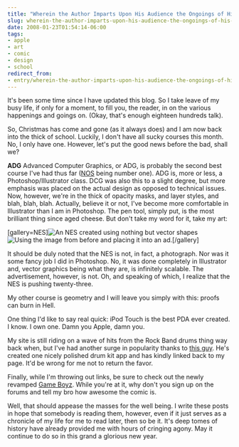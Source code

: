 ```yaml
---
title: "Wherein the Author Imparts Upon His Audience the Ongoings of His Life"
slug: wherein-the-author-imparts-upon-his-audience-the-ongoings-of-his-life
date: 2008-01-23T01:54:14-06:00
tags:
- apple
- art
- comic
- design
- school
redirect_from:
- entry/wherein-the-author-imparts-upon-his-audience-the-ongoings-of-his-life/
---
```

It's been some time since I have updated this blog. So I take leave of my busy life, if only for a moment, to fill you, the reader, in on the various happenings and goings on. (Okay, that's enough eighteen hundreds talk).

So, Christmas has come and gone (as it always does) and I am now back into the thick of school. Luckily, I don't have all sucky courses this month. No, I only have one. However, let's put the good news before the bad, shall we?

**ADG**
Advanced Computer Graphics, or ADG, is probably the second best course I've had thus far ([NOS](http://www.dxprog.com/entry/into-the-christmas-swing-amongst-other-things/) being number one). ADG is, more or less, a Photoshop/Illustrator class. DCG was also this to a slight degree, but more emphasis was placed on the actual design as opposed to technical issues. Now, however, we're in the thick of opacity masks, and layer styles, and blah, blah, blah. Actually, believe it or not, I've become more comfortable in Illustrator than I am in Photoshop. The pen tool, simply put, is the most brilliant thing since aged cheese. But don't take my word for it, take my art:

[gallery=NES]![](http://img00.deviantart.net/244b/i/2008/021/2/e/nes_vector_illustration_by_dxprog.jpg "An NES created using nothing but vector shapes")![](http://img09.deviantart.net/07b2/i/2008/021/3/1/nes_advertisment_by_dxprog.jpg "Using the image from before and placing it into an ad.")[/gallery]

It should be duly noted that the NES is not, in fact, a photograph. Nor was it some fancy job I did in Photoshop. No, it was done completely in Illustrator and, vector graphics being what they are, is infinitely scalable. The advertisement, however, is not. Oh, and speaking of which, I realize that the NES is pushing twenty-three.

My other course is geometry and I will leave you simply with this: proofs can burn in Hell.

One thing I'd like to say real quick: iPod Touch is the best PDA ever created. I know. I own one. Damn you Apple, damn you.

My site is still riding on a wave of hits from the Rock Band drums thing way back when, but I've had another surge in popularity thanks to [this guy](http://andrewrudson.com/main.php). He's created one nicely polished drum kit app and has kindly linked back to my page. It'd be wrong for me not to return the favor.

Finally, while I'm throwing out links, be sure to check out the newly revamped [Game Boyz](http://www.game-boyz.net/). While you're at it, why don't you sign up on the forums and tell my bro how awesome the comic is.

Well, that should appease the masses for the well being. I write these posts in hope that somebody is reading them, however, even if it just serves as a chronicle of my life for me to read later, then so be it. It's deep tomes of history have already provided me with hours of cringing agony. May it continue to do so in this grand a glorious new year.
